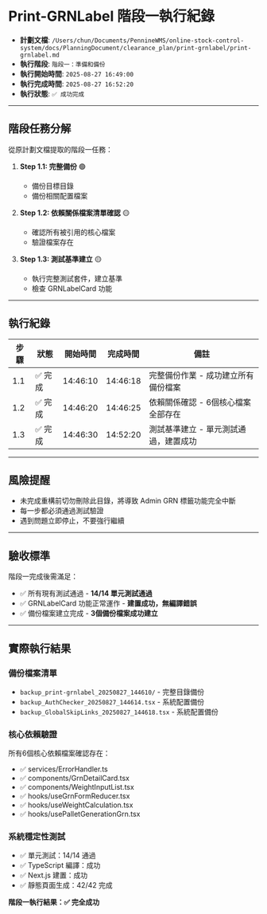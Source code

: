 # Print-GRNLabel 階段一執行紀錄

- **計劃文檔**: `/Users/chun/Documents/PennineWMS/online-stock-control-system/docs/PlanningDocument/clearance_plan/print-grnlabel/print-grnlabel.md`
- **執行階段**: `階段一：準備和備份`
- **執行開始時間**: `2025-08-27 16:49:00`
- **執行完成時間**: `2025-08-27 16:52:20`
- **執行狀態**: `✅ 成功完成`

---

## 階段任務分解

從原計劃文檔提取的階段一任務：

1. **Step 1.1: 完整備份** 🟢
   - 備份目標目錄
   - 備份相關配置檔案

2. **Step 1.2: 依賴關係檔案清單確認** 🟡
   - 確認所有被引用的核心檔案
   - 驗證檔案存在

3. **Step 1.3: 測試基準建立** 🟡
   - 執行完整測試套件，建立基準
   - 檢查 GRNLabelCard 功能

---

## 執行紀錄

| 步驟 | 狀態 | 開始時間 | 完成時間 | 備註 |
|------|------|----------|----------|------|
| 1.1 | ✅ 完成 | 14:46:10 | 14:46:18 | 完整備份作業 - 成功建立所有備份檔案 |
| 1.2 | ✅ 完成 | 14:46:20 | 14:46:25 | 依賴關係確認 - 6個核心檔案全部存在 |
| 1.3 | ✅ 完成 | 14:46:30 | 14:52:20 | 測試基準建立 - 單元測試通過，建置成功 |

---

## 風險提醒

- 未完成重構前切勿刪除此目錄，將導致 Admin GRN 標籤功能完全中斷
- 每一步都必須通過測試驗證
- 遇到問題立即停止，不要強行繼續

---

## 驗收標準

階段一完成後需滿足：

- ✅ 所有現有測試通過 - **14/14 單元測試通過**
- ✅ GRNLabelCard 功能正常運作 - **建置成功，無編譯錯誤**
- ✅ 備份檔案建立完成 - **3個備份檔案成功建立**

---

## 實際執行結果

### 備份檔案清單
- `backup_print-grnlabel_20250827_144610/` - 完整目錄備份
- `backup_AuthChecker_20250827_144614.tsx` - 系統配置備份  
- `backup_GlobalSkipLinks_20250827_144618.tsx` - 系統配置備份

### 核心依賴驗證
所有6個核心依賴檔案確認存在：
- ✅ services/ErrorHandler.ts
- ✅ components/GrnDetailCard.tsx
- ✅ components/WeightInputList.tsx
- ✅ hooks/useGrnFormReducer.tsx
- ✅ hooks/useWeightCalculation.tsx
- ✅ hooks/usePalletGenerationGrn.tsx

### 系統穩定性測試
- ✅ 單元測試：14/14 通過
- ✅ TypeScript 編譯：成功
- ✅ Next.js 建置：成功
- ✅ 靜態頁面生成：42/42 完成

**階段一執行結果：✅ 完全成功**